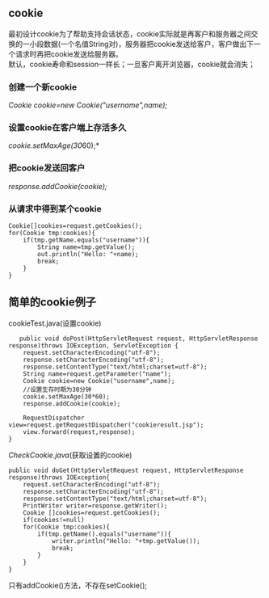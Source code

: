 ## cookie
最初设计cookie为了帮助支持会话状态，cookie实际就是再客户和服务器之间交换的一小段数据(一个名值String对)，服务器把cookie发送给客户，客户做出下一个请求时再把cookie发送给服务器。  
默认，cookie寿命和session一样长；一旦客户离开浏览器，cookie就会消失；  
### 创建一个新cookie
*Cookie cookie=new Cookie("username",name);*  
### 设置cookie在客户端上存活多久
*cookie.setMaxAge(30*60);*   
### 把cookie发送回客户
*response.addCookie(cookie);*  
### 从请求中得到某个cookie
    Cookie[]cookies=request.getCookies();
    for(Cookie tmp:cookies){
        if(tmp.getName.equals("username")){
            String name=tmp.getValue();
            out.println("Hello: "+name);
            break;
        }
    }
## 简单的cookie例子
cookieTest.java(设置cookie)


       public void doPost(HttpServletRequest request, HttpServletResponse response)throws IOException, ServletException {
        request.setCharacterEncoding("utf-8");
        response.setCharacterEncoding("utf-8");
        response.setContentType("text/html;charset=utf-8");
        String name=request.getParameter("name");
        Cookie cookie=new Cookie("username",name);
        //设置生存时期为30分钟
        cookie.setMaxAge(30*60);
        response.addCookie(cookie);

        RequestDispatcher view=request.getRequestDispatcher("cookieresult.jsp");
        view.forward(request,response);
    }
*CheckCookie.java*(获取设置的cookie)

    public void doGet(HttpServletRequest request, HttpServletResponse response)throws IOException{
        request.setCharacterEncoding("utf-8");
        response.setCharacterEncoding("utf-8");
        response.setContentType("text/html;charset=utf-8");
        PrintWriter writer=response.getWriter();
        Cookie []cookies=request.getCookies();
        if(cookies!=null)
        for(Cookie tmp:cookies){
            if(tmp.getName().equals("username")){
                writer.println("Hello: "+tmp.getValue());
                break;
            }
        }
    }
只有addCookie()方法，不存在setCookie();  
